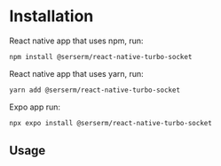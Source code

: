 # Installation

React native app that uses npm, run:

```sh
npm install @serserm/react-native-turbo-socket
```

React native app that uses yarn, run:

```sh
yarn add @serserm/react-native-turbo-socket
```

Expo app run:

```sh
npx expo install @serserm/react-native-turbo-socket
```

## Usage

